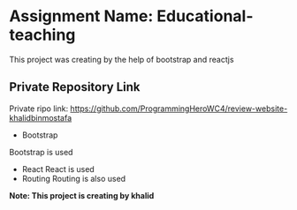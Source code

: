 # Assignment Name: Educational-teaching

This project was creating by the help of bootstrap and reactjs

## Private Repository Link

Private ripo link: https://github.com/ProgrammingHeroWC4/review-website-khalidbinmostafa

- Bootstrap

Bootstrap is used
- React
React is used
- Routing
Routing is also used

**Note: This project is creating by khalid**
